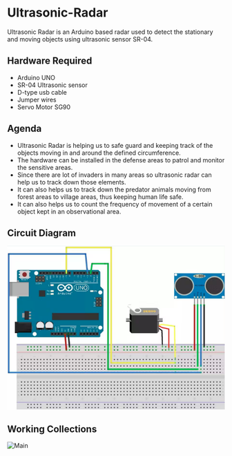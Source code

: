 # Ultrasonic-Radar
Ultrasonic Radar is an Arduino based radar used to detect the stationary and moving objects using ultrasonic sensor SR-04. 

## Hardware Required 

- Arduino UNO
- SR-04 Ultrasonic sensor
- D-type usb cable
- Jumper wires
- Servo Motor SG90

## Agenda 

- Ultrasonic Radar is helping us to safe guard and keeping track of the objects moving in and around the defined circumference. 
- The hardware can be installed in the defense areas to patrol and monitor the sensitive areas. 
- Since there are lot of invaders in many areas so ultrasonic radar can help us to track down those elements. 
- It can also helps us to track down the predator animals moving from forest areas to village areas, thus keeping human life safe.
- It can also helps us to count the frequency of movement of a certain object kept in an observational area.  

## Circuit Diagram
![Circuit Diagram](https://github.com/TauqeerAhmad5201/Ultrasonic-Radar/blob/main/images/ckt-diagram.png?raw=true)

## Working Collections 

![Main](https://github.com/TauqeerAhmad5201/Ultrasonic-Radar/blob/main/images/main.png?raw=true)
